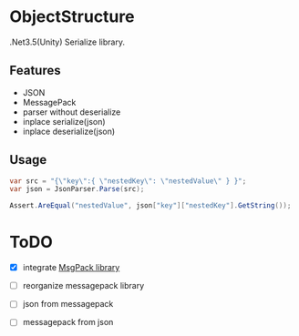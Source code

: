 # ObjectStructure
.Net3.5(Unity) Serialize library.

## Features
* JSON
* MessagePack
* parser without deserialize
* inplace serialize(json)
* inplace deserialize(json)

## Usage

```cs
var src = "{\"key\":{ \"nestedKey\": \"nestedValue\" } }";
var json = JsonParser.Parse(src);

Assert.AreEqual("nestedValue", json["key"]["nestedKey"].GetString());
```

# ToDO
* [x] integrate [MsgPack library](https://github.com/ousttrue/NMessagePack)
* [ ] reorganize messagepack library
* [ ] json from messagepack
* [ ] messagepack from json

